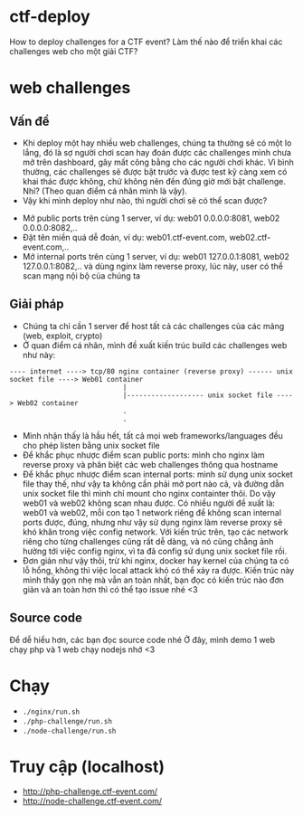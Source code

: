 # ctf-deploy
How to deploy challenges for a CTF event?
Làm thế nào để triển khai các challenges web cho một giải CTF?

# web challenges
## Vấn đề
- Khi deploy một hay nhiều web challenges, chúng ta thường sẽ có một lo lắng, đó là sợ người chơi scan hay đoán được các challenges mình chưa mở trên dashboard, gây mất công bằng cho các người chơi khác. Vì bình thường, các challenges sẽ được bật trước và được test kỹ càng xem có khai thác được không, chứ không nên đến đúng giờ mới bật challenge. Nhỉ? (Theo quan điểm cá nhân mình là vậy).
- Vậy khi mình deploy như nào, thì người chơi sẽ có thể scan được?
 + Mở public ports trên cùng 1 server, ví dụ: web01 0.0.0.0:8081, web02 0.0.0.0:8082,..
 + Đặt tên miền quá dễ đoán, ví dụ: web01.ctf-event.com, web02.ctf-event.com,..
 + Mở internal ports trên cùng 1 server, ví dụ: web01 127.0.0.1:8081, web02 127.0.0.1:8082,.. và dùng nginx làm reverse proxy, lúc này, user có thể scan mạng nội bộ của chúng ta

## Giải pháp
- Chúng ta chỉ cần 1 server để host tất cả các challenges của các mảng (web, exploit, crypto)
- Ở quan điểm cá nhân, mình đề xuất kiến trúc build các challenges web như này:
```
---- internet ----> tcp/80 nginx container (reverse proxy) ------ unix socket file ----> Web01 container
                            |
                            |------------------- unix socket file ----> Web02 container
                            .
                            .
```
- Mình nhận thấy là hầu hết, tất cả mọi web frameworks/languages đều cho phép listen bằng unix socket file
- Để khắc phục nhược điểm scan public ports: mình cho nginx làm reverse proxy và phân biệt các web challenges thông qua hostname
- Để khắc phục nhược điểm scan internal ports: mình sử dụng unix socket file thay thế, như vậy ta không cần phải mở port nào cả, và đường dẫn unix socket file thì mình chỉ mount cho nginx containter thôi. Do vậy web01 và web02 không scan nhau được. Có nhiều người đề xuất là: web01 và web02, mỗi con tạo 1 network riêng để không scan internal ports được, đúng, nhưng như vậy sử dụng nginx làm reverse proxy sẽ khó khăn trong việc config network. Với kiến trúc trên, tạo các network riêng cho từng challenges cũng rất dễ dàng, và nó cũng chẳng ảnh hưởng tới việc config nginx, vì ta đã config sử dụng unix socket file rồi.
- Đơn giản như vậy thôi, trừ khi nginx, docker hay kernel của chúng ta có lỗ hổng, không thì việc local attack khó có thể xảy ra được. Kiến trúc này mình thấy gọn nhẹ mà vẫn an toàn nhất, bạn đọc có kiến trúc nào đơn giản và an toàn hơn thì có thể tạo issue nhé <3

## Source code
Để dễ hiểu hơn, các bạn đọc source code nhé
Ở đây, mình demo 1 web chạy php và 1 web chạy nodejs nhớ <3

# Chạy
- `./nginx/run.sh`
- `./php-challenge/run.sh`
- `./node-challenge/run.sh`

# Truy cập (localhost)
- http://php-challenge.ctf-event.com/
- http://node-challenge.ctf-event.com/
